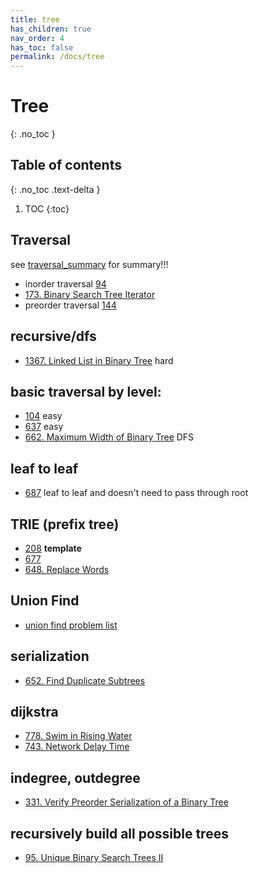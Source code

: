 ```yaml
---
title: tree
has_children: true
nav_order: 4
has_toc: false
permalink: /docs/tree
---
```

# Tree
{: .no_toc }

## Table of contents
{: .no_toc .text-delta }

1. TOC
{:toc}

## Traversal
see [traversal_summary](/docs/traversal) for summary!!!

- inorder traversal [94](/docs/94)
- [173. Binary Search Tree Iterator](/docs/173)
- preorder traversal [144](/docs/144)

## recursive/dfs
- [1367. Linked List in Binary Tree](/docs/1367) hard


## basic traversal by level: 
- [104](/docs/104) easy
- [637](/docs/637) easy
- [662. Maximum Width of Binary Tree](/docs/662) DFS 


## leaf to leaf 
- [687](/docs/687) leaf to leaf and doesn't need to pass through root

## TRIE (prefix tree)
- [208](/docs/208) **template**
- [677](/docs/677)
- [648. Replace Words](/docs/648)

## Union Find
- [union find problem list](/docs/union_find)

## serialization
- [652. Find Duplicate Subtrees](/docs/652)

## dijkstra
- [778. Swim in Rising Water](/docs/778)
- [743. Network Delay Time](/docs/743)

## indegree, outdegree
- [331. Verify Preorder Serialization of a Binary Tree](/docs/331)

## recursively build all possible trees
- [95. Unique Binary Search Trees II](/docs/95)